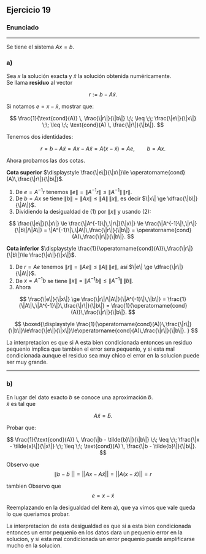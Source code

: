 ## Ejercicio 19

### Enunciado
---

Se tiene el sistema $Ax = b$.


### a)  
Sea $x$ la solución exacta y $\tilde{x}$ la solución obtenida numéricamente.  
Se llama **residuo** al vector  

$$
r := b - A \tilde{x}.
$$  

Si notamos $e = x - \tilde{x}$, mostrar que:  

$$
\frac{1}{\text{cond}(A)} \, \frac{\|r\|}{\|b\|} \;\; \leq \;\; \frac{\|e\|}{\|x\|} \;\; \leq \;\; \text{cond}(A) \, \frac{\|r\|}{\|b\|}.
$$  

Tenemos dos identidades:

$$
r = b - A\tilde x = Ax - A\tilde x = A(x-\tilde x) = Ae,
\qquad
b = Ax.
$$

Ahora probamos las dos cotas.

**Cota superior** $\displaystyle \frac{\|e\|}{\|x\|}\le \operatorname{cond}(A)\,\frac{\|r\|}{\|b\|}$.

1. De $e = A^{-1}r$ tenemos $\|e\| = \|A^{-1}r\| \le \|A^{-1}\|\,\|r\|$.
2. De $b = Ax$ se tiene $\|b\| = \|Ax\| \le \|A\|\,\|x\|$, es decir $\|x\| \ge \dfrac{\|b\|}{\|A\|}$.
3. Dividiendo la desigualdad de (1) por $\|x\|$ y usando (2):

$$
\frac{\|e\|}{\|x\|} \le \frac{\|A^{-1}\|\,\|r\|}{\|x\|} \le
\frac{\|A^{-1}\|\,\|r\|}{\|b\|/\|A\|} =
\|A^{-1}\|\,\|A\|\,\frac{\|r\|}{\|b\|} =
\operatorname{cond}(A)\,\frac{\|r\|}{\|b\|}.
$$

**Cota inferior** $\displaystyle \frac{1}{\operatorname{cond}(A)}\,\frac{\|r\|}{\|b\|}\le \frac{\|e\|}{\|x\|}$.

1. De $r = Ae$ tenemos $\|r\| = \|Ae\| \le \|A\|\,\|e\|$, así $\|e\| \ge \dfrac{\|r\|}{\|A\|}$.
2. De $x = A^{-1}b$ se tiene $\|x\| = \|A^{-1}b\| \le \|A^{-1}\|\,\|b\|$.
3. Ahora

$$
\frac{\|e\|}{\|x\|} \ge
\frac{\|r\|/\|A\|}{\|A^{-1}\|\,\|b\|} =
\frac{1}{\|A\|\,\|A^{-1}\|}\,\frac{\|r\|}{\|b\|} =
\frac{1}{\operatorname{cond}(A)}\,\frac{\|r\|}{\|b\|}.
$$

$$
\boxed{\displaystyle
\frac{1}{\operatorname{cond}(A)}\,\frac{\|r\|}{\|b\|}\le\frac{\|e\|}{\|x\|}\le\operatorname{cond}(A)\,\frac{\|r\|}{\|b\|}.
}
$$

La interpretacion es que si A esta bien condicionada entonces un residuo pequenio implica que tambien el error sera pequenio, y si esta mal condicionada aunque el residuo sea muy chico el error en la solucion puede ser muy grande.

---

### b)  
En lugar del dato exacto $b$ se conoce una aproximación $\tilde{b}$.  
$\tilde{x}$ es tal que  

$$
A \tilde{x} = \tilde{b}.
$$  

Probar que:  

$$
\frac{1}{\text{cond}(A)} \, \frac{\|b - \tilde{b}\|}{\|b\|} 
\;\; \leq \;\; \frac{\|x - \tilde{x}\|}{\|x\|} 
\;\; \leq \;\; \text{cond}(A) \, \frac{\|b - \tilde{b}\|}{\|b\|}.
$$  

Observo que
$$\|b - \tilde{b}\ || = ||Ax - A\tilde{x}|| = ||A(x - \tilde{x})|| = r$$

tambien Observo que
$$e = x - \tilde{x} $$

Reemplazando en la desigualdad del item a), que ya vimos que vale queda lo que queriamos probar.


La interpretacion de esta desigualdad es que si a esta bien condicionada entonces un error pequenio en los datos dara un pequenio error en la solucion, y si esta mal condicionada un error pequenio puede amplificarse mucho en la solucion.